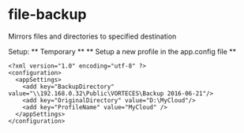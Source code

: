 # file-backup
Mirrors files and directories to specified destination

Setup:
** Temporary **
** Setup a new profile in the app.config file **

```
<?xml version="1.0" encoding="utf-8" ?>
<configuration>
  <appSettings>
    <add key="BackupDirectory" value="\\192.168.0.32\Public\VORTECES\Backup 2016-06-21"/>
    <add key="OriginalDirectory" value="D:\MyCloud"/>
    <add key="ProfileName" value="MyCloud" />
  </appSettings>
</configuration>
